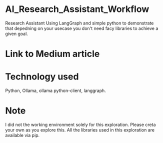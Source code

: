 # AI_Research_Assistant_Workflow
Research Assistant Using LangGraph and simple python to demonstrate that depedning on your usecase you don't need facy libraries to achieve a given goal.

# Link to Medium article

# Technology used
Python, Ollama, ollama python-client, langgraph.

# Note
I did not the working environment solely for this exploration. Please creta your own as you explore this. All the libraries used in this exploration are available via pip.
